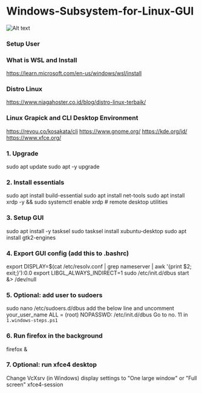 # Windows-Subsystem-for-Linux-GUI

![Alt text](https://learn.microsoft.com/id-id/windows/images/windows-linux-dev-env.png)

### Setup User

### What is WSL and Install
https://learn.microsoft.com/en-us/windows/wsl/install

### Distro Linux
https://www.niagahoster.co.id/blog/distro-linux-terbaik/

### Linux Grapick and CLI Desktop Environment
https://revou.co/kosakata/cli
https://www.gnome.org/
https://kde.org/id/
https://www.xfce.org/


### 1. Upgrade
sudo apt update 
sudo apt -y upgrade

### 2. Install essentials
sudo apt install build-essential
sudo apt install net-tools
sudo apt install xrdp -y && sudo systemctl enable xrdp # remote desktop utilities


### 3. Setup GUI
sudo apt install -y tasksel
sudo tasksel install xubuntu-desktop
sudo apt install gtk2-engines


### 4. Export GUI config (add this to .bashrc)
export DISPLAY=$(cat /etc/resolv.conf | grep nameserver | awk '{print $2; exit;}'):0.0
export LIBGL_ALWAYS_INDIRECT=1
sudo /etc/init.d/dbus start &> /dev/null


### 5. Optional: add user to sudoers
sudo nano /etc/sudoers.d/dbus
add the below line and uncomment
your_user_name ALL = (root) NOPASSWD: /etc/init.d/dbus
Go to no. 11 in `1.windows-steps.ps1`

### 6. Run firefox in the background
firefox &

### 7. Optional: run xfce4 desktop
Change VcXsrv (in Windows) display settings to "One large window" or "Full screen"
xfce4-session
